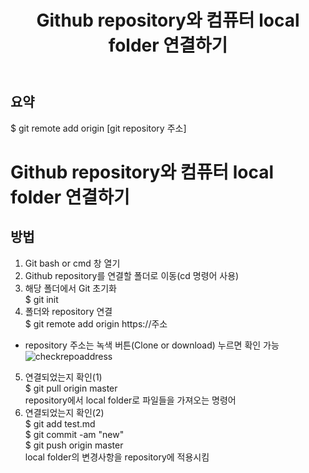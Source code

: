 ﻿---
title: Github repository와 컴퓨터 local folder 연결하기
categories: programming
tags: Github, Git
---

## 요약<br/>
$ git remote add origin [git repository 주소]

<!-- more -->

# Github repository와 컴퓨터 local folder 연결하기

## 방법
1. Git bash or cmd 창 열기
2. Github repository를 연결할 폴더로 이동(cd 명령어 사용)
3. 해당 폴더에서 Git 초기화<br/>
$ git init
4. 폴더와 repository 연결<br/>
$ git remote add origin https://주소<br/>
- repository 주소는 녹색 버튼(Clone or download) 누르면 확인 가능<br/>
![checkrepoaddress](https://drive.google.com/open?id=1u0BziUOtkZfXzkQlGJ_wheZzaHfqYwug)
5. 연결되었는지 확인(1)<br/>
$ git pull origin master<br/>
repository에서 local folder로 파일들을 가져오는 명령어
6. 연결되었는지 확인(2)<br/>
$ git add test.md<br/>
$ git commit -am "new" <br/>
$ git push origin master<br/>
local folder의 변경사항을 repository에 적용시킴

